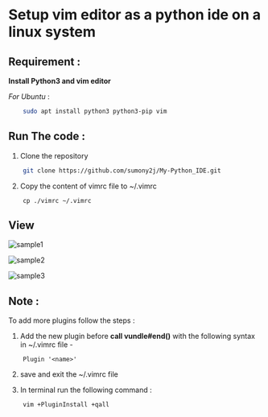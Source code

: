 # Setup vim editor as a python ide on a linux system

## Requirement :

**Install Python3 and vim editor**

*For Ubuntu* :
```bash
	sudo apt install python3 python3-pip vim
```
## Run The code :

1. Clone the repository
```bash
    git clone https://github.com/sumony2j/My-Python_IDE.git
```
2. Copy the content of vimrc file to ~/.vimrc
```
    cp ./vimrc ~/.vimrc
```
## View 

![sample1](https://user-images.githubusercontent.com/64437345/186928774-0237a2a6-3daa-4b32-a48a-201712113733.png)

![sample2](https://user-images.githubusercontent.com/64437345/186928839-41d39f34-f10f-4da6-8bfc-9c1692dc8f6c.png)

![sample3](https://user-images.githubusercontent.com/64437345/186928924-717d42c6-a5d2-407f-b6f3-4e4ae987e43b.png)


## Note :

To add more plugins follow the steps :

1. Add the new plugin before **call vundle#end()** with the following syntax in ~/.vimrc file -
```
    Plugin '<name>'
```
2. save and exit the ~/.vimrc file

3. In terminal run the following command :
```
    vim +PluginInstall +qall
```
